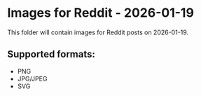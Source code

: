 # Images for Reddit - 2026-01-19

This folder will contain images for Reddit posts on 2026-01-19.

## Supported formats:
- PNG
- JPG/JPEG
- SVG
